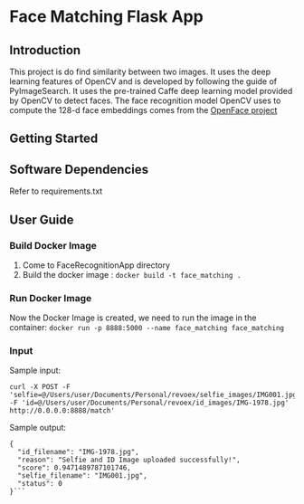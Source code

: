 # Face Matching Flask App

## Introduction 
This project is do find similarity between two images. It uses the deep learning features of OpenCV and is developed by following the guide of PyImageSearch.
It uses the pre-trained Caffe deep learning model provided by OpenCV to detect faces.
The face recognition model OpenCV uses to compute the 128-d face embeddings comes from the [OpenFace project](https://cmusatyalab.github.io/openface/)

## Getting Started

## Software Dependencies
Refer to requirements.txt

## User Guide

### Build Docker Image
1. Come to FaceRecognitionApp directory
2.  Build the docker image : `docker build -t face_matching .`

### Run Docker Image
Now the Docker Image is created, we need to run the image in the container:
`docker run -p 8888:5000 --name face_matching face_matching`

### Input
Sample input:
```
curl -X POST -F 'selfie=@/Users/user/Documents/Personal/revoex/selfie_images/IMG001.jpg' -F 'id=@/Users/user/Documents/Personal/revoex/id_images/IMG-1978.jpg' http://0.0.0.0:8888/match'
```

Sample output:
```
{
  "id_filename": "IMG-1978.jpg", 
  "reason": "Selfie and ID Image uploaded successfully!", 
  "score": 0.9471489787101746, 
  "selfie_filename": "IMG001.jpg", 
  "status": 0
}```


